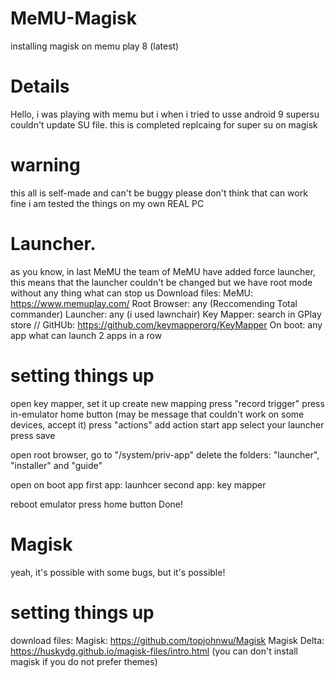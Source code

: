 # MeMU-Magisk
installing magisk on memu play 8 (latest)

# Details
Hello, i was playing with memu but i when i tried to usse android 9 supersu couldn't update SU file.
this is completed replcaing for super su on magisk

# warning
this all is self-made and can't be buggy
please don't think that can work fine
i am tested the things on my own REAL PC


# Launcher.
as you know, in last MeMU the team of MeMU have added force launcher, this means that the launcher couldn't be changed
but we have root mode without any thing what can stop us
Download files:
MeMU: https://www.memuplay.com/
Root Browser: any (Reccomending Total commander)
Launcher: any (i used lawnchair)
Key Mapper: search in GPlay store // GitHUb: https://github.com/keymapperorg/KeyMapper
On boot: any app what can launch 2 apps in a row

# setting things up
open key mapper, set it up
create new mapping
press "record trigger"
press in-emulator home button
(may be message that couldn't work on some devices, accept it)
press "actions"
add action
start app
select your launcher
press save


open root browser, go to "/system/priv-app"
delete the folders: "launcher", "installer" and "guide"


open on boot app
first app: launhcer
second app: key mapper


reboot emulator
press home button
Done!

# Magisk
yeah, it's possible with some bugs, but it's possible!

# setting things up
download files:
Magisk: https://github.com/topjohnwu/Magisk
Magisk Delta: https://huskydg.github.io/magisk-files/intro.html
(you can don't install magisk if you do not prefer themes)

